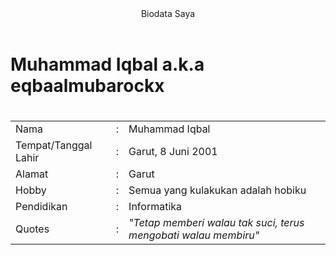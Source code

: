 <!DOCTYPE html>
<html>
  <head>
    <meta charset="UTF-8">
    <meta name="viewport" content="width=device-width, initial-scale=1.0">
  </head>
  <body>
    <header>
      Biodata Saya
    </header>
   <h1>Muhammad Iqbal a.k.a eqbaalmubarockx<h1>
    <table>
      <tr>
        <td>Nama</td>
        <td>:</td>
        <td>Muhammad Iqbal</td>
      </tr>
      <tr>
        <td>Tempat/Tanggal Lahir</td>
        <td>:</td>
        <td>Garut, 8 Juni 2001</td>
      </tr>
      <tr>
        <td>Alamat</td>
        <td>:</td>
        <td>Garut</td>
      </tr>
      <tr>
        <td>Hobby</td>
        <td>:</td>
        <td>Semua yang kulakukan adalah hobiku</td>
      </tr>
      <tr>
        <td>Pendidikan</td>
        <td>:</td>
        <td>Informatika</td>
      </tr>
      <tr>
        <td>Quotes</td>
        <td>:</td>
        <td><i>"Tetap memberi walau tak suci, terus mengobati walau membiru"</i></td>
      </tr>
    </table>
  </body>
</html>

